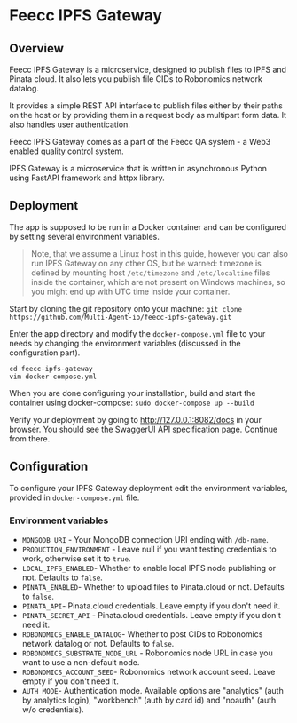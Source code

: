 # Feecc IPFS Gateway

## Overview

Feecc IPFS Gateway is a microservice, designed to publish files to IPFS and Pinata cloud. It also lets you publish file
CIDs to Robonomics network datalog.

It provides a simple REST API interface to publish files either by their paths on the host or by providing them in a
request body as multipart form data. It also handles user authentication.

Feecc IPFS Gateway comes as a part of the Feecc QA system - a Web3 enabled quality control system.

IPFS Gateway is a microservice that is written in asynchronous Python using FastAPI framework and httpx library.

## Deployment

The app is supposed to be run in a Docker container and can be configured by setting several environment variables.

> Note, that we assume a Linux host in this guide, however you can also run IPFS Gateway on any other OS,
> but be warned: timezone is defined by mounting host `/etc/timezone` and `/etc/localtime` files inside the container,
> which are not present on Windows machines, so you might end up with UTC time inside your container.

Start by cloning the git repository onto your
machine: `git clone https://github.com/Multi-Agent-io/feecc-ipfs-gateway.git`

Enter the app directory and modify the `docker-compose.yml` file to your needs by changing the environment variables
(discussed in the configuration part).

```
cd feecc-ipfs-gateway
vim docker-compose.yml
```

When you are done configuring your installation, build and start the container using docker-compose:
`sudo docker-compose up --build`

Verify your deployment by going to http://127.0.0.1:8082/docs in your browser. You should see the SwaggerUI API
specification page. Continue from there.

## Configuration

To configure your IPFS Gateway deployment edit the environment variables, provided in `docker-compose.yml` file.

### Environment variables

- `MONGODB_URI` - Your MongoDB connection URI ending with `/db-name`.
- `PRODUCTION_ENVIRONMENT` - Leave null if you want testing credentials to work, otherwise set it to `true`.
- `LOCAL_IPFS_ENABLED`- Whether to enable local IPFS node publishing or not. Defaults to `false`.
- `PINATA_ENABLED`- Whether to upload files to Pinata.cloud or not. Defaults to `false`.
- `PINATA_API`- Pinata.cloud credentials. Leave empty if you don't need it.
- `PINATA_SECRET_API` - Pinata.cloud credentials. Leave empty if you don't need it.
- `ROBONOMICS_ENABLE_DATALOG`- Whether to post CIDs to Robonomics network datalog or not. Defaults to `false`.
- `ROBONOMICS_SUBSTRATE_NODE_URL` - Robonomics node URL in case you want to use a non-default node.
- `ROBONOMICS_ACCOUNT_SEED`- Robonomics network account seed. Leave empty if you don't need it.
- `AUTH_MODE`- Authentication mode. Available options are "analytics" (auth by analytics login), "workbench" (auth by card id) and "noauth" (auth w/o credentials).